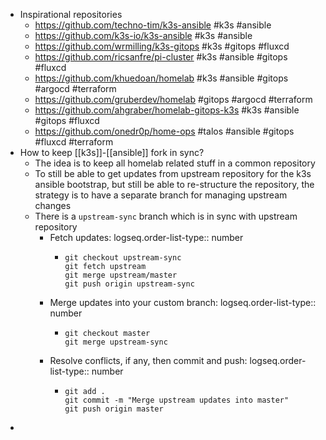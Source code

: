 - Inspirational repositories
	- https://github.com/techno-tim/k3s-ansible #k3s #ansible
	- https://github.com/k3s-io/k3s-ansible #k3s #ansible
	- https://github.com/wrmilling/k3s-gitops #k3s #gitops #fluxcd
	- https://github.com/ricsanfre/pi-cluster #k3s #ansible #gitops #fluxcd
	- https://github.com/khuedoan/homelab #k3s #ansible #gitops #argocd #terraform
	- https://github.com/gruberdev/homelab #gitops #argocd #terraform
	- https://github.com/ahgraber/homelab-gitops-k3s #k3s #ansible #gitops #fluxcd
	- https://github.com/onedr0p/home-ops #talos #ansible #gitops #fluxcd #terraform
- How to keep [[k3s]]-[[ansible]] fork in sync?
	- The idea is to keep all homelab related stuff in a common repository
	- To still be able to get updates from upstream repository for the k3s ansible bootstrap, but still be able to re-structure the repository, the strategy is to have a separate branch for managing upstream changes
	- There is a `upstream-sync` branch which is in sync with upstream repository
		- Fetch updates:
		  logseq.order-list-type:: number
			- ```shell
			  git checkout upstream-sync
			  git fetch upstream
			  git merge upstream/master
			  git push origin upstream-sync
			  ```
		- Merge updates into your custom branch:
		  logseq.order-list-type:: number
			- ```shell
			  git checkout master
			  git merge upstream-sync
			  ```
		- Resolve conflicts, if any, then commit and push:
		  logseq.order-list-type:: number
			- ```shell
			  git add .
			  git commit -m "Merge upstream updates into master"
			  git push origin master
			  ```
-